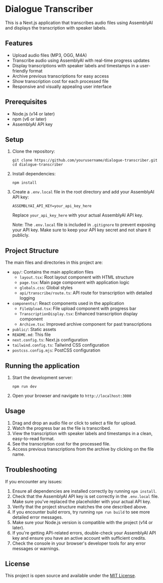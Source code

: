 # Dialogue Transcriber

This is a Next.js application that transcribes audio files using AssemblyAI and displays the transcription with speaker labels.

## Features

- Upload audio files (MP3, OGG, M4A)
- Transcribe audio using AssemblyAI with real-time progress updates
- Display transcriptions with speaker labels and timestamps in a user-friendly format
- Archive previous transcriptions for easy access
- Show transcription cost for each processed file
- Responsive and visually appealing user interface

## Prerequisites

- Node.js (v14 or later)
- npm (v6 or later)
- AssemblyAI API key

## Setup

1. Clone the repository:
   ```
   git clone https://github.com/yourusername/dialogue-transcriber.git
   cd dialogue-transcriber
   ```

2. Install dependencies:
   ```
   npm install
   ```

3. Create a `.env.local` file in the root directory and add your AssemblyAI API key:
   ```
   ASSEMBLYAI_API_KEY=your_api_key_here
   ```
   Replace `your_api_key_here` with your actual AssemblyAI API key.

   Note: The `.env.local` file is included in `.gitignore` to prevent exposing your API key. Make sure to keep your API key secret and not share it publicly.

## Project Structure

The main files and directories in this project are:

- `app/`: Contains the main application files
  - `layout.tsx`: Root layout component with HTML structure
  - `page.tsx`: Main page component with application logic
  - `globals.css`: Global styles
  - `api/transcribe/route.ts`: API route for transcription with detailed logging
- `components/`: React components used in the application
  - `FileUpload.tsx`: File upload component with progress bar
  - `TranscriptionDisplay.tsx`: Enhanced transcription display component
  - `Archive.tsx`: Improved archive component for past transcriptions
- `public/`: Static assets
- `README.md`: This file
- `next.config.ts`: Next.js configuration
- `tailwind.config.ts`: Tailwind CSS configuration
- `postcss.config.mjs`: PostCSS configuration

## Running the application

1. Start the development server:
   ```
   npm run dev
   ```

2. Open your browser and navigate to `http://localhost:3000`

## Usage

1. Drag and drop an audio file or click to select a file for upload.
2. Watch the progress bar as the file is transcribed.
3. View the transcription with speaker labels and timestamps in a clean, easy-to-read format.
4. See the transcription cost for the processed file.
5. Access previous transcriptions from the archive by clicking on the file name.

## Troubleshooting

If you encounter any issues:
1. Ensure all dependencies are installed correctly by running `npm install`.
2. Check that the AssemblyAI API key is set correctly in the `.env.local` file. Make sure you've replaced the placeholder with your actual API key.
3. Verify that the project structure matches the one described above.
4. If you encounter build errors, try running `npm run build` to see more detailed error messages.
5. Make sure your Node.js version is compatible with the project (v14 or later).
6. If you're getting API-related errors, double-check your AssemblyAI API key and ensure you have an active account with sufficient credits.
7. Check the console in your browser's developer tools for any error messages or warnings.

## License

This project is open source and available under the [MIT License](LICENSE).
